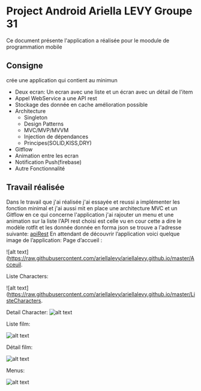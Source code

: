 # Project Android Ariella LEVY Groupe 31

Ce document présente l'application a réalisée pour le moodule de programmation mobile

## Consigne
crée une application qui contient au minimun
* Deux ecran: Un ecran avec une liste et un écran avec un détail de l'item
* Appel WebService a une API rest
* Stockage des donnée en cache
amélioration possible 
* Architecture 
  *  Singleton
  *  Design Patterns
  *  MVC/MVP/MVVM
  *  Injection de dépendances
  *  Principes(SOLID,KISS,DRY)
* Gitflow
* Animation entre les ecran
* Notification Push(firebase)
* Autre Fonctionnalité

## Travail réalisée
 
Dans le travail que j'ai réalisée j'ai essayée et reussi a implémenter les fonction minimal et j'ai aussi mit en place une architecture MVC et un Gitflow en ce qui concerne l'application j'ai rajouter un menu et une animation sur la liste 
l'API rest choisi est celle vu en cour cette a dire le modèle rotfit et les donnée donnée en forma json se trouve a l'adresse suivante:
[apiRest](
https://github.com/ariellalevy/ariellalevy.github.io?files=1
)
En attendant de découvrir l’application voici quelque image de l’application:
Page d’accueil :

![alt text](https://raw.githubusercontent.com/ariellalevy/ariellalevy.github.io/master/Acceuil.

Liste Characters:

![alt text](https://raw.githubusercontent.com/ariellalevy/ariellalevy.github.io/master/ListeCharacters.

Detail Character:
![alt text](https://raw.githubusercontent.com/ariellalevy/ariellalevy.github.io/master/DetailCharacter.png)

Liste film:

![alt text](https://raw.githubusercontent.com/ariellalevy/ariellalevy.github.io/master/ListFilms.png)

Détail film:

![alt text](https://raw.githubusercontent.com/ariellalevy/ariellalevy.github.io/master/DetailFilm.png)

Menus:

![alt text](https://raw.githubusercontent.com/ariellalevy/ariellalevy.github.io/master/Menu.png)
